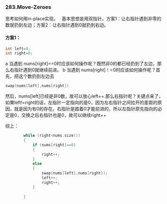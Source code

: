 ### 283.Move-Zeroes

思考如何用in-place实现。  
基本思想是用双指针。方案1：让右指针遇到非零的数就扔到左边；方案2：让右指针遇到0就扔到右边。

#### 方案1：
```cpp
int left=0;
int right=0;
```
a 当遇到 nums[right]==0时应该如何操作呢？既然非0的都已经扔到了左边，那么右指针遇到0就继续前进。
b 当遇到 nums[right]！=0时应该如何操作呢？首先，把这个数扔到左边去
```cpp
swap(nums[left],nums[right])
```
然后，nums[left]已经是非0数，故可以放心left++.那么右指针呢？关键点来了，如果left!=right的话，左指针一定指向的是0，因为左右指针之间拉开的差距的原因，就是因为有0的存在。右指针是踏着0才能前进的，所以左指针原先指向的必定是0，交换之后右指针也是0，故可以继续right++

综上：
```cpp
        while (right<nums.size())
        {
            if (nums[right]==0)
            {
                right++;
            }
            else
            {
                swap(nums[left],nums[right]);
                left++;
                right++;
            }
                
        }
```
